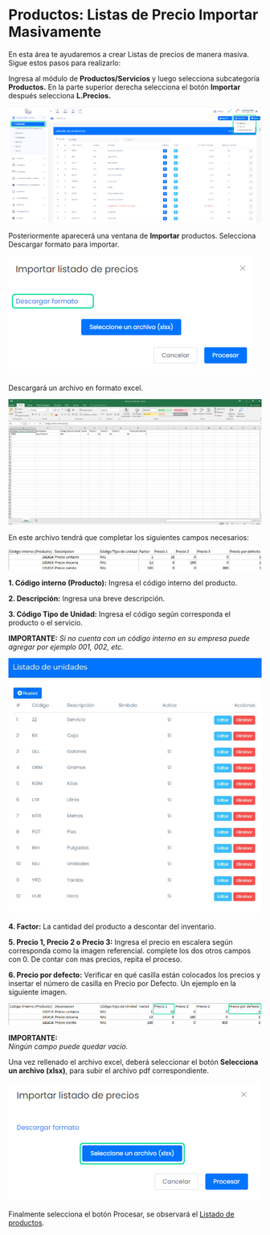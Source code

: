 # Productos: Listas de Precio Importar Masivamente
En esta área te ayudaremos a crear Listas de precios de manera masiva. Sigue estos pasos para realizarlo:

Ingresa al módulo de **Productos/Servicios** y luego selecciona subcategoría **Productos.** En la parte superior derecha selecciona el botón **Importar** después selecciona **L.Precios.**

![Alt text](img/Listas%20de%20Precio%20Importar%20Masivamente_01.jpg)

Posteriormente aparecerá una ventana de **Importar** productos. Selecciona Descargar formato para importar.

![Alt text](img/Listas%20de%20Precio%20Importar%20Masivamente_02.jpg)

Descargará un archivo en formato excel.

![Alt text](img/Listas%20de%20Precio%20Importar%20Masivamente_03.jpg)

En este archivo tendrá que completar los siguientes campos necesarios:

![Alt text](img/Listas%20de%20Precio%20Importar%20Masivamente_04.jpg)

**1.  Código interno (Producto):** Ingresa el código interno del producto.

**2.  Descripción:** Ingresa una breve descripción.

**3.  Código Tipo de Unidad:** Ingresa el código según corresponda el producto o el servicio.

**IMPORTANTE:**
_Si no cuenta con un código interno en su empresa puede agregar por ejemplo 001, 002, etc._

![Alt text](img/Listas%20de%20Precio%20Importar%20Masivamente_05.jpg)

**4.  Factor:** La cantidad del producto a descontar del inventario.

**5.  Precio 1, Precio 2 o  Precio 3:** Ingresa el precio en escalera según corresponda como la imagen referencial. complete los dos otros campos con 0. De contar con mas precios, repita el proceso.

**6.  Precio por defecto:** Verificar en qué casilla están colocados los precios y insertar el número de casilla en Precio por Defecto. Un ejemplo en la siguiente imagen.

![Alt text](img/Listas%20de%20Precio%20Importar%20Masivamente_06.jpg)

**IMPORTANTE:**  
_Ningún campo puede quedar vacío._

Una vez rellenado el archivo excel, deberá seleccionar el botón **Selecciona un archivo (xlsx)**, para subir el archivo pdf correspondiente.

![Alt text](img/Listas%20de%20Precio%20Importar%20Masivamente_07.jpg)

Finalmente selecciona el botón Procesar, se observará el [Listado de productos](#).